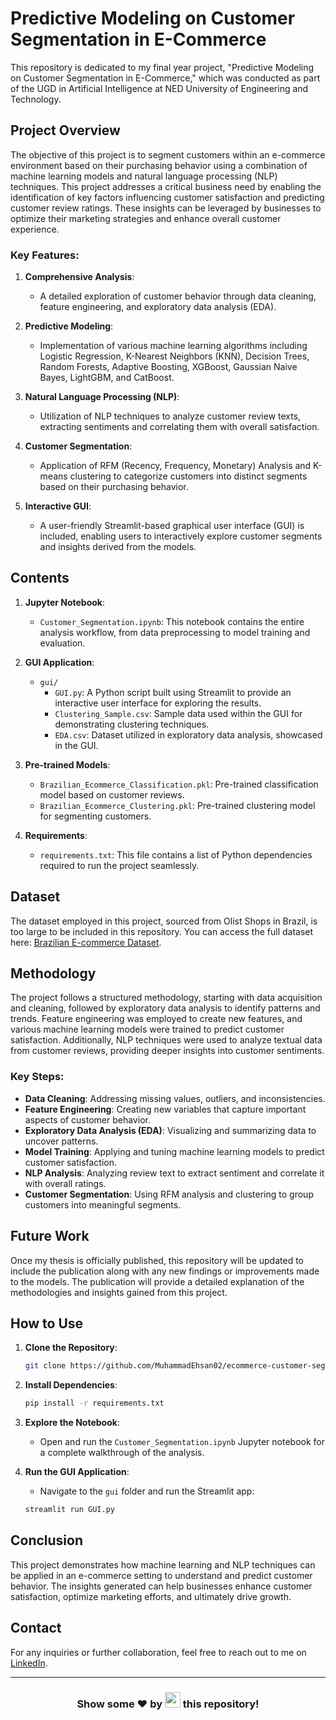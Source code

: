 # Predictive Modeling on Customer Segmentation in E-Commerce

This repository is dedicated to my final year project, "Predictive Modeling on Customer Segmentation in E-Commerce," which was conducted as part of the UGD in Artificial Intelligence at NED University of Engineering and Technology.

## Project Overview

The objective of this project is to segment customers within an e-commerce environment based on their purchasing behavior using a combination of machine learning models and natural language processing (NLP) techniques. This project addresses a critical business need by enabling the identification of key factors influencing customer satisfaction and predicting customer review ratings. These insights can be leveraged by businesses to optimize their marketing strategies and enhance overall customer experience.

### Key Features:

1. **Comprehensive Analysis**:
   - A detailed exploration of customer behavior through data cleaning, feature engineering, and exploratory data analysis (EDA).

2. **Predictive Modeling**:
   - Implementation of various machine learning algorithms including Logistic Regression, K-Nearest Neighbors (KNN), Decision Trees, Random Forests, Adaptive Boosting, XGBoost, Gaussian Naive Bayes, LightGBM, and CatBoost.

3. **Natural Language Processing (NLP)**:
   - Utilization of NLP techniques to analyze customer review texts, extracting sentiments and correlating them with overall satisfaction.

4. **Customer Segmentation**:
   - Application of RFM (Recency, Frequency, Monetary) Analysis and K-means clustering to categorize customers into distinct segments based on their purchasing behavior.

5. **Interactive GUI**:
   - A user-friendly Streamlit-based graphical user interface (GUI) is included, enabling users to interactively explore customer segments and insights derived from the models.

## Contents

1. **Jupyter Notebook**:
   - `Customer_Segmentation.ipynb`: This notebook contains the entire analysis workflow, from data preprocessing to model training and evaluation.

2. **GUI Application**:
   - `gui/`
     - `GUI.py`: A Python script built using Streamlit to provide an interactive user interface for exploring the results.
     - `Clustering_Sample.csv`: Sample data used within the GUI for demonstrating clustering techniques.
     - `EDA.csv`: Dataset utilized in exploratory data analysis, showcased in the GUI.

3. **Pre-trained Models**:
   - `Brazilian_Ecommerce_Classification.pkl`: Pre-trained classification model based on customer reviews.
   - `Brazilian_Ecommerce_Clustering.pkl`: Pre-trained clustering model for segmenting customers.

4. **Requirements**:
   - `requirements.txt`: This file contains a list of Python dependencies required to run the project seamlessly.

## Dataset

The dataset employed in this project, sourced from Olist Shops in Brazil, is too large to be included in this repository. You can access the full dataset here: [Brazilian E-commerce Dataset](https://www.kaggle.com/datasets/olistbr/brazilian-ecommerce).

## Methodology

The project follows a structured methodology, starting with data acquisition and cleaning, followed by exploratory data analysis to identify patterns and trends. Feature engineering was employed to create new features, and various machine learning models were trained to predict customer satisfaction. Additionally, NLP techniques were used to analyze textual data from customer reviews, providing deeper insights into customer sentiments.

### Key Steps:

- **Data Cleaning**: Addressing missing values, outliers, and inconsistencies.
- **Feature Engineering**: Creating new variables that capture important aspects of customer behavior.
- **Exploratory Data Analysis (EDA)**: Visualizing and summarizing data to uncover patterns.
- **Model Training**: Applying and tuning machine learning models to predict customer satisfaction.
- **NLP Analysis**: Analyzing review text to extract sentiment and correlate it with overall ratings.
- **Customer Segmentation**: Using RFM analysis and clustering to group customers into meaningful segments.

## Future Work

Once my thesis is officially published, this repository will be updated to include the publication along with any new findings or improvements made to the models. The publication will provide a detailed explanation of the methodologies and insights gained from this project.

## How to Use

1. **Clone the Repository**:
   ```bash
   git clone https://github.com/MuhammadEhsan02/ecommerce-customer-segmentation.git
   ```

2. **Install Dependencies**:
   ```bash
   pip install -r requirements.txt
   ```

3. **Explore the Notebook**:
   - Open and run the `Customer_Segmentation.ipynb` Jupyter notebook for a complete walkthrough of the analysis.

4. **Run the GUI Application**:
   - Navigate to the `gui` folder and run the Streamlit app:
   ```bash
   streamlit run GUI.py
   ```

## Conclusion

This project demonstrates how machine learning and NLP techniques can be applied in an e-commerce setting to understand and predict customer behavior. The insights generated can help businesses enhance customer satisfaction, optimize marketing efforts, and ultimately drive growth.

## Contact

For any inquiries or further collaboration, feel free to reach out to me on [LinkedIn](https://www.linkedin.com/in/muhammad--ehsan).

--- 

<h3 align="center">Show some ❤ by <img src="https://imgur.com/o7ncZFp.jpg" height=25px width=25px> this repository!</h3>
